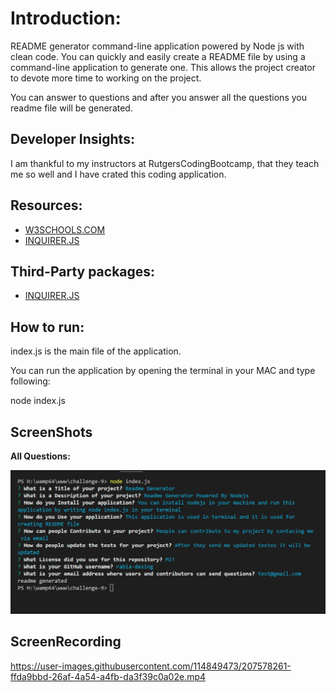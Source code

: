 # Introduction:

README generator command-line application powered by Node js with clean code. You can quickly and easily create a README file by using a command-line application to generate one. This allows the project creator to devote more time to working on the project.

You can answer to questions and after you answer all the questions you readme file will be generated.


## Developer Insights:

I am thankful to my instructors at RutgersCodingBootcamp, that they teach me so well and I have crated this coding application.

## Resources:

-   [W3SCHOOLS.COM](https://www.w3schools.com/nodejs/)
-   [INQUIRER.JS](https://www.npmjs.com/package/inquirer/v/8.2.4)

## Third-Party packages:

-   [INQUIRER.JS](https://www.npmjs.com/package/inquirer/v/8.2.4)


## How to run:

index.js is the main file of the application.

You can run the application by opening the terminal in your MAC and type following:

node index.js

## ScreenShots

**All Questions:**

![](media/f07101b18a965f729d4ee4de9239f5e7.png)


## ScreenRecording



https://user-images.githubusercontent.com/114849473/207578261-ffda9bbd-26af-4a54-a4fb-da3f39c0a02e.mp4


